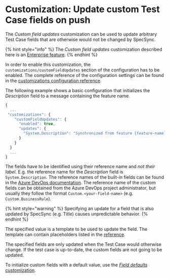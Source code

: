 # Customization: Update custom Test Case fields on push

The _Custom field updates_ customization can be used to update arbitrary Test Case fields that are otherwise would not be changed by SpecSync.

{% hint style="info" %}
The _Custom field updates_ customization described here is an [Enterprise feature](../../licensing.md).
{% endhint %}

In order to enable this customization, the `customizations/customFieldUpdates` section of the configuration has to be enabled. The complete reference of the configuration settings can be found in the [customizations configuration reference](../../reference/configuration/configuration-customizations.md#customfieldupdates).

The following example shows a basic configuration that initializes the _Description_ field to a message containing the feature name.

```javascript
{
  ...
 "customizations": {
    "customFieldUpdates": {
      "enabled": true,
      "updates": {
        "System.Description": "Synchronized from feature {feature-name}"
      }
    }
  }
  ...
}
```

The fields have to be identified using their reference name and *not their label*. E.g. the reference name for the _Description_ field is `System.Description`. The reference names of the built-in fields can be found in the [Azure DevOps documentation](https://docs.microsoft.com/en-us/azure/devops/boards/work-items/guidance/work-item-field?view=azure-devops). The reference name of the custom fields can be obtained from the Azure DevOps project administrator, but usually they follow the format `Custom.<your-field-name>` (e.g. `Custom.BusinessRule`).

{% hint style="warning" %}
Specifying an update for a field that is also updated by SpecSync (e.g. Title) causes unpredictable behavior.
{% endhint %}

The specified value is a template to be used to update the field. The template can contain placeholders listed in the [reference](../../reference/configuration/configuration-synchronization/configuration-synchronization-fieldupdates.md#update-placeholders).

The specified fields are only updated when the Test Case would otherwise change. If the test case is up-to-date, the custom fields are not going to be updated.

To initialize custom fields with a default value, use the [_Field defaults_ customization](customization-setting-test-case-fields-with-default-values.md).
